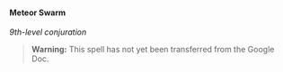#### Meteor Swarm
<!-- markdownlint-disable-next-line no-emphasis-as-heading -->
_9th-level conjuration_

> **Warning:**
> This spell has not yet been transferred from the Google Doc.
